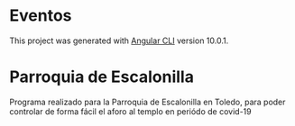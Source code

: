 # Eventos

This project was generated with [Angular CLI](https://github.com/angular/angular-cli) version 10.0.1.

# Parroquia de Escalonilla

Programa realizado para la Parroquia de Escalonilla en Toledo, para poder controlar de forma fácil el aforo
al templo en periódo de covid-19




